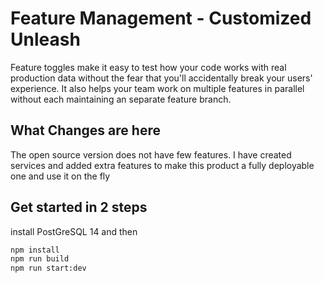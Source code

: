 # Feature Management - Customized Unleash
Feature toggles make it easy to test how your code works with real production data without the fear that you'll accidentally break your users' experience. It also helps your team work on multiple features in parallel without each maintaining an separate feature branch.

## What Changes are here

The open source version does not have few features. I have created services and added extra features to make this product a fully 
deployable one and use it on the fly

## Get started in 2 steps

install PostGreSQL 14 and then 

```bash
npm install
npm run build 
npm run start:dev
```